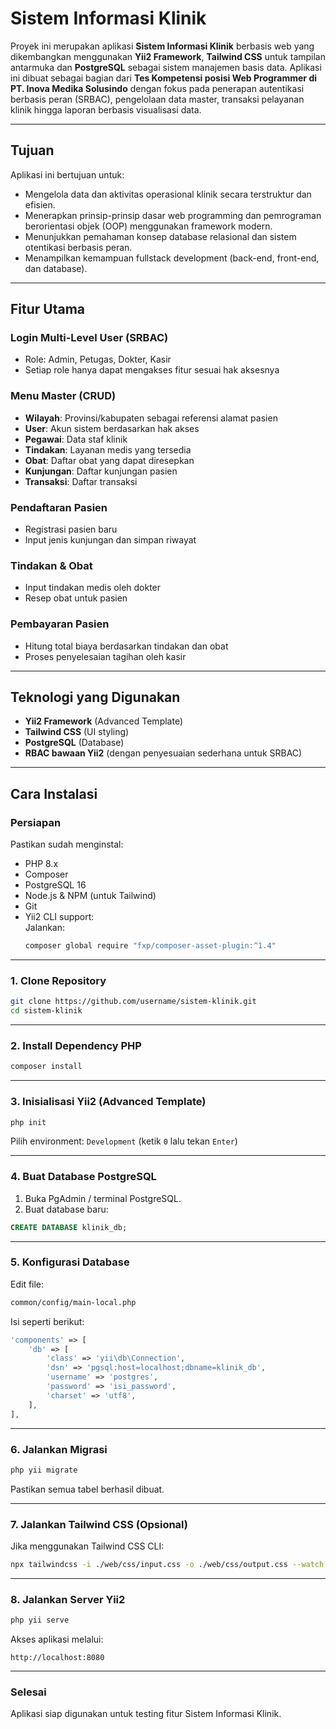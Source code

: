 # Sistem Informasi Klinik

Proyek ini merupakan aplikasi **Sistem Informasi Klinik** berbasis web yang dikembangkan menggunakan **Yii2 Framework**, **Tailwind CSS** untuk tampilan antarmuka dan **PostgreSQL** sebagai sistem manajemen basis data. Aplikasi ini dibuat sebagai bagian dari **Tes Kompetensi posisi Web Programmer di PT. Inova Medika Solusindo** dengan fokus pada penerapan autentikasi berbasis peran (SRBAC), pengelolaan data master, transaksi pelayanan klinik hingga laporan berbasis visualisasi data.

---

## Tujuan

Aplikasi ini bertujuan untuk:
- Mengelola data dan aktivitas operasional klinik secara terstruktur dan efisien.
- Menerapkan prinsip-prinsip dasar web programming dan pemrograman berorientasi objek (OOP) menggunakan framework modern.
- Menunjukkan pemahaman konsep database relasional dan sistem otentikasi berbasis peran.
- Menampilkan kemampuan fullstack development (back-end, front-end, dan database).

---

## Fitur Utama

### Login Multi-Level User (SRBAC)
- Role: Admin, Petugas, Dokter, Kasir
- Setiap role hanya dapat mengakses fitur sesuai hak aksesnya

### Menu Master (CRUD)
- **Wilayah**: Provinsi/kabupaten sebagai referensi alamat pasien
- **User**: Akun sistem berdasarkan hak akses
- **Pegawai**: Data staf klinik
- **Tindakan**: Layanan medis yang tersedia
- **Obat**: Daftar obat yang dapat diresepkan
- **Kunjungan**: Daftar kunjungan pasien
- **Transaksi**: Daftar transaksi

### Pendaftaran Pasien
- Registrasi pasien baru
- Input jenis kunjungan dan simpan riwayat

### Tindakan & Obat
- Input tindakan medis oleh dokter
- Resep obat untuk pasien

### Pembayaran Pasien
- Hitung total biaya berdasarkan tindakan dan obat
- Proses penyelesaian tagihan oleh kasir

---

## Teknologi yang Digunakan

- **Yii2 Framework** (Advanced Template)
- **Tailwind CSS** (UI styling)
- **PostgreSQL** (Database)
- **RBAC bawaan Yii2** (dengan penyesuaian sederhana untuk SRBAC)

---

## Cara Instalasi

### Persiapan

Pastikan sudah menginstal:

- PHP 8.x  
- Composer  
- PostgreSQL 16  
- Node.js & NPM (untuk Tailwind)  
- Git  
- Yii2 CLI support:  
  Jalankan:
  ```bash
  composer global require "fxp/composer-asset-plugin:^1.4"
  ```

---

### 1. Clone Repository

```bash
git clone https://github.com/username/sistem-klinik.git
cd sistem-klinik
```

---

### 2. Install Dependency PHP

```bash
composer install
```

---

### 3. Inisialisasi Yii2 (Advanced Template)

```bash
php init
```

Pilih environment: `Development` (ketik `0` lalu tekan `Enter`)

---

### 4. Buat Database PostgreSQL

1. Buka PgAdmin / terminal PostgreSQL.  
2. Buat database baru:

```sql
CREATE DATABASE klinik_db;
```

---

### 5. Konfigurasi Database

Edit file:

```bash
common/config/main-local.php
```

Isi seperti berikut:

```php
'components' => [
    'db' => [
        'class' => 'yii\db\Connection',
        'dsn' => 'pgsql:host=localhost;dbname=klinik_db',
        'username' => 'postgres',
        'password' => 'isi_password',
        'charset' => 'utf8',
    ],
],
```

---

### 6. Jalankan Migrasi

```bash
php yii migrate
```

Pastikan semua tabel berhasil dibuat.

---

### 7. Jalankan Tailwind CSS (Opsional)

Jika menggunakan Tailwind CSS CLI:

```bash
npx tailwindcss -i ./web/css/input.css -o ./web/css/output.css --watch
```

---

### 8. Jalankan Server Yii2

```bash
php yii serve
```

Akses aplikasi melalui:

```
http://localhost:8080
```

---

### Selesai

Aplikasi siap digunakan untuk testing fitur Sistem Informasi Klinik.
